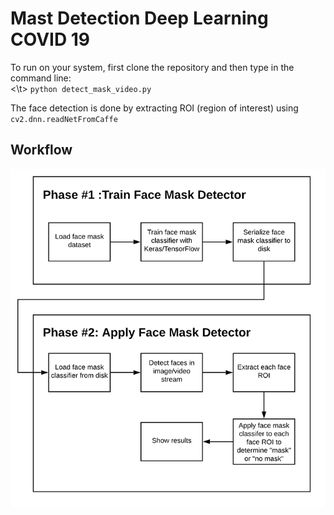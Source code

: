 # Mast Detection Deep Learning COVID 19

To run on your system, first clone the repository and then type in the command line: <br>
<\t> ` python detect_mask_video.py `
<br>

The face detection is done by extracting ROI (region of interest) using  ` cv2.dnn.readNetFromCaffe`
<br>
## Workflow
<img src="face_mask_detection_phases.png">

